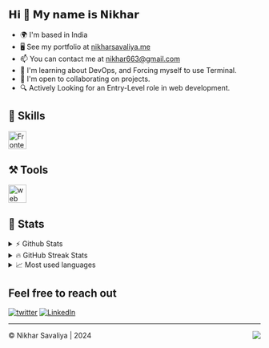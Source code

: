 ## 𝗛𝗶 👋 𝗠𝘆 𝗻𝗮𝗺𝗲 𝗶𝘀 𝗡𝗶𝗸𝗵𝗮𝗿
<!--
I've been learning to code since 2022. I started my coding journey with the C language. After that, my learning curve became exponential. I was learning frontend development along with Java and Python at the University. Then I started learning about networking and operating systems. Currently, I am exploring web3.
-->
* 🌍 I'm based in India
* 🖥️ See my portfolio at [nikharsavaliya.me](http://nikharsavaliya.me)
* 📫 You can contact me at [nikhar663@gmail.com](mailto:nikhar663@gmail.com)
* 🧠 I'm learning about DevOps, and Forcing myself to use Terminal.
* 🤝 I'm open to collaborating on projects.
* 🔍 Actively Looking for an Entry-Level role in web development. 

<!-- <img alt="Discord" src="https://img.shields.io/discord/1284548472363679835?style=flat&logo=discord&logoColor=8aadf4&label=%20&labelColor=24273a&color=8aadf4"> -->


## 💸 Skills

<p>
  <a href="https://discord.gg/vUHMxPvege">
    <img src="https://go-skill-icons.vercel.app/api/icons?i=js,ts,react,redux,nextjs,tailwind,express,mongodb,mysql&theme=dark"  height="36" alt="Frontend skills"  />
  </a>
</p>

## ⚒️ Tools
<p>
  <a href="https://discord.gg/vUHMxPvege">
<img src="https://go-skill-icons.vercel.app/api/icons?i=git,github,vscode,vim,postman,docker,figma&theme=dark"  height="36" alt="web tools"  />
  </a>
</p>

## 💯 Stats

<details>
  <summary>⚡ Github Stats</summary>
  <br>
  <img src="https://github-readme-stats.vercel.app/api?username=nikhar-savaliya&show_icons=true&theme=tokyonight&hide_border=true" alt="Github Stats" />
</details>


<details>
  <summary>🔥 GitHub Streak Stats</summary>
  <br>
  <img src="http://github-readme-streak-stats.herokuapp.com?user=nikhar-savaliya&theme=tokyonight&hide_border=true&date_format=M%20j%5B%2C%20Y%5D" alt="GitHub Streak Stats" />
</details>

<details>
  <summary>📈 Most used languages</summary>
  <br>
  <img src="https://github-readme-stats.vercel.app/api/top-langs?username=nikhar-savaliya&show_icons=true&locale=en&layout=compact&theme=tokyonight" alt="Github Activity Graph" />
</details>

## Feel free to reach out 
[![twitter](https://go-skill-icons.vercel.app/api/icons?i=twitter&theme=dark)](https://x.com/nikharx/)
[![LinkedIn](https://go-skill-icons.vercel.app/api/icons?i=linkedin&theme=dark)](https://in.linkedin.com/in/nikharsavaliya)

<hr />
<div>
<img align="right" src="https://visitor-badge.laobi.icu/badge?page_id=nikhar-savaliya.nikhar-savaliya&format=true&left_color=%231e2030&right_color=%23363a4f" />
©️ Nikhar Savaliya | 2024
</div>
